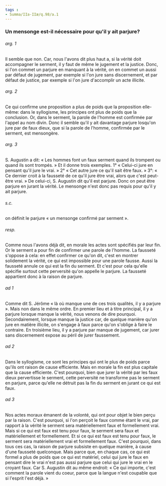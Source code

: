 ```yaml
---
tags : 
- Summa/IIa-IIæ/q.98/a.1
---
```


### Un mensonge est-il nécessaire pour qu'il y ait parjure?

###### arg. 1
Il semble que non. Car, nous l'avons dit plus haut a, si la vérité doit accompagner le serment, il y faut de même le jugement et la justice. Donc, si l'on commet un parjure en manquant à la vérité, on en commet un aussi par défaut de jugement, par exemple si l'on jure sans discernement, et par défaut de justice, par exemple si l'on jure d'accomplir un acte illicite. 

###### arg. 2
Ce qui confirme une proposition a plus de poids que la proposition elle-même: dans le syllogisme, les principes ont plus de poids que la conclusion. Or, dans le serment, la parole de l'homme est confirmée par l'appel au nom divin. Donc il semble qu'il y ait davantage parjure losqu'on jure par de faux dieux, que si la parole de l'homme, confirmée par le serment, est mensongère. 

###### arg. 3
S. Augustin a dit: « Les hommes font un faux serment quand ils trompent ou quand ils sont trompés. » Et il donne trois exemples. 1° « Celui-ci jure en pensant qu'il jure le vrai. » 2° « Cet autre jure ce qu'il sait être faux. » 3°: « Ce dernier croit à la fausseté de ce qu'il jure être vrai, alors que c'est peut-être vrai. » De celui-ci, S. Augustin dit qu'il est parjure. Donc on peut être parjure en jurant la vérité. Le mensonge n'est donc pas requis pour qu'il y ait parjure. 

###### s.c.
on définit le parjure « un mensonge confirmé par serment ». 

###### resp.
Comme nous l'avons déjà dit, en morale les actes sont spécifiés par leur fin. Or le serment a pour fin de confirmer une parole de l'homme. La fausseté s'oppose à cela: en effet confirmer ce qu'on dit, c'est en montrer solidement la vérité, ce qui est impossible pour une parole fausse. Aussi la fausseté annule ce qui est la fin du serment. Et c'est pour cela qu'elle spécifie surtout cette perversité qu'on appelle le parjure. La fausseté appartient donc à la raison de parjure. 

###### ad 1
Comme dit S. Jérôme « là où manque une de ces trois qualités, il y a parjure ». Mais non dans le même ordre. En premier lieu et à titre principal, il y a parjure lorsque manque la vérité, nous venons de dire pourquoi. Secondairement, lorsque manque la justice car, de quelque manière qu'on jure en matière illicite, on s'engage à faux parce qu'on s'oblige à faire le contraire. En troisième lieu, il y a parjure par manque de jugement, car jurer sans discernement expose au péril de jurer faussement. 

###### ad 2
Dans le syllogisme, ce sont les principes qui ont le plus de poids parce qu'ils ont raison de cause efficiente. Mais en morale la fin est plus capitale que la cause efficiente. C'est pourquoi, bien que jurer la vérité par les faux dieux pervertisse le serment, cette perversité ne transforme pas le serment en parjure, parce qu'elle ne détruit pas la fin du serment en jurant ce qui est faux. 

###### ad 3
Nos actes moraux émanent de la volonté, qui ont pour objet le bien perçu par la raison. C'est pourquoi, si l'on perçoit le faux comme étant le vrai, par rapport à la vérité le serment sera matériellement faux et formellement vrai. Mais si ce qui est faux est tenu pour faux, le serment sera faux et matériellement et formellement. Et si ce qui est faux est tenu pour faux, le serment sera matériellement vrai et formellement faux. C'est pourquoi, dans tous ces cas, la raison de parjure subsiste en quelque manière, à cause d'une fausseté quelconque. Mais parce que, en chaque cas, ce qui est formel a plus de poids que ce qui est matériel, celui qui jure le faux en pensant dire le vrai n'est pas aussi parjure que celui qui jure le vrai en le croyant faux. Car S. Augustin dit au même endroit: « Ce qui importe, c'est comment la parole vient du coeur, parce que la langue n'est coupable que si l'esprit l'est déjà. » 

